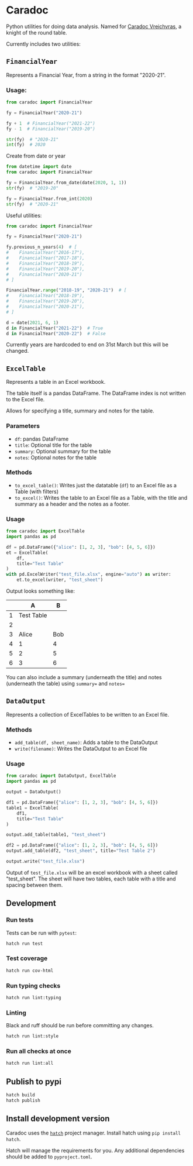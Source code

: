 # Caradoc

Python utilities for doing data analysis. Named for [Caradoc Vreichvras](https://en.wikipedia.org/wiki/Caradoc), a knight of the round table.

Currently includes two utilities:

## `FinancialYear`

Represents a Financial Year, from a string in the format "2020-21".

### Usage:

```python
from caradoc import FinancialYear

fy = FinancialYear("2020-21")

fy + 1  # FinancialYear("2021-22")
fy - 1  # FinancialYear("2019-20")

str(fy)  # "2020-21"
int(fy)  # 2020
```

Create from date or year

```python
from datetime import date
from caradoc import FinancialYear

fy = FinancialYear.from_date(date(2020, 1, 1))
str(fy)  # "2019-20"

fy = FinancialYear.from_int(2020)
str(fy)  # "2020-21"
```

Useful utilities:

```python
from caradoc import FinancialYear

fy = FinancialYear("2020-21")

fy.previous_n_years(4)  # [
#    FinancialYear("2016-17"),
#    FinancialYear("2017-18"),
#    FinancialYear("2018-19"),
#    FinancialYear("2019-20"),
#    FinancialYear("2020-21")
# ]

FinancialYear.range("2018-19", "2020-21")  # [
#    FinancialYear("2018-19"),
#    FinancialYear("2019-20"),
#    FinancialYear("2020-21"),
# ]

d = date(2021, 6, 1)
d in FinancialYear("2021-22")  # True
d in FinancialYear("2020-22")  # False
```

Currently years are hardcoded to end on 31st March but this will be changed.


## `ExcelTable`

Represents a table in an Excel workbook.

The table itself is a pandas DataFrame. The DataFrame index is not written to the Excel file.

Allows for specifying a title, summary and notes for the table.

### Parameters

- `df`: pandas DataFrame
- `title`: Optional title for the table
- `summary`: Optional summary for the table
- `notes`: Optional notes for the table

### Methods

- `to_excel_table()`: Writes just the datatable (`df`) to an Excel file as a Table (with filters)
- `to_excel()`: Writes the table to an Excel file as a Table, with the
    title and summary as a header and the notes as a footer.

### Usage

```python
from caradoc import ExcelTable
import pandas as pd

df = pd.DataFrame({"alice": [1, 2, 3], "bob": [4, 5, 6]})
et = ExcelTable(
    df,
    title="Test Table"
)
with pd.ExcelWriter("test_file.xlsx", engine="auto") as writer:
    et.to_excel(writer, "test_sheet")
```

Output looks something like:

|   | A          | B   |
|---|------------|-----|
| 1 | Test Table |     |
| 2 |            |     |
| 3 | Alice      | Bob |
| 4 | 1          |   4 |
| 5 | 2          |   5 |
| 6 | 3          |   6 |

You can also include a summary (underneath the title) and notes (underneath the table) using `summary=` and `notes=`

## `DataOutput`

Represents a collection of ExcelTables to be written to an Excel file.

### Methods

- `add_table(df, sheet_name)`: Adds a table to the DataOutput
- `write(filename)`: Writes the DataOutput to an Excel file

### Usage

```python
from caradoc import DataOutput, ExcelTable
import pandas as pd

output = DataOutput()

df1 = pd.DataFrame({"alice": [1, 2, 3], "bob": [4, 5, 6]})
table1 = ExcelTable(
    df1,
    title="Test Table"
)

output.add_table(table1, "test_sheet")

df2 = pd.DataFrame({"alice": [1, 2, 3], "bob": [4, 5, 6]})
output.add_table(df2, "test_sheet", title="Test Table 2")

output.write("test_file.xlsx")
```

Output of `test_file.xlsx` will be an excel workbook with a sheet called "test_sheet". The sheet will have two tables, each table with a title and spacing between them.

## Development

### Run tests

Tests can be run with `pytest`:

```bash
hatch run test
```

### Test coverage

```bash
hatch run cov-html
```

### Run typing checks

```bash
hatch run lint:typing
```

### Linting

Black and ruff should be run before committing any changes.

```bash
hatch run lint:style
```

### Run all checks at once

```sh
hatch run lint:all
```

## Publish to pypi

```bash
hatch build
hatch publish
```

## Install development version

Caradoc uses the [`hatch`](https://hatch.pypa.io/latest/) project manager. Install hatch using `pip install hatch`.

Hatch will manage the requirements for you. Any additional dependencies should be added to `pyproject.toml`.
